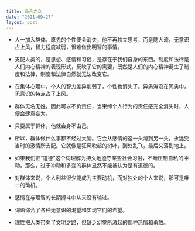```yaml
---
title: 乌合之众
date: "2021-09-27"
layout: post
---
```


- 人一加入群体，原先的个性便会消失，他不再独立思考，而是随大流，无意识占上风，智力程度减弱，很难做出明智的事情。

- 支配人类的，是思想、感情和习俗，是存在于我们自身的东西。制度和法律是人们内心精神的表现形式，反映了它的需要，既然是人们的内心精神诞生了制度和法律，制度和法律自然就无法改变它。

- 在集体心理中，个人的智力差异削弱了，个性也消失了。异质淹没在同质中，无意识的特点占了上风。

- 群体无名无姓，因此可以不负责任，当束缚个人行为的责任感完全消失时，人便会肆意妄为。

- 只要属于群体，他就会身不由己。

- 所以，群体做什么事都不经过大脑。它会从感情的这一头滑到另一头，永远受当时的激情所支配。它就像是狂风吹起的树叶，到处乱飞，最后又落到地上。

- 如果我们把“道德”这个词理解为持久地遵守某些社会习俗，不断压制自私的冲动，那么，过于冲动和多变的群体显然不能被认为是有道德的。

- 对群体来说，个人利益很少能成为主要动机，而对独处的个人来说，那可是唯一的动机。

- 感情在与理智的长期搏斗中从来没有输过。

- 词语综合了各种无意识的渴望和实现它们的希望。

- 理性把人类带向了文明之路，但缺乏幻觉所激起的那种热情和勇敢。